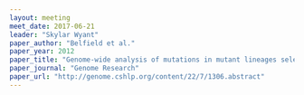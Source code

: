 ```yaml
---
layout: meeting
meet_date: 2017-06-21
leader: "Skylar Wyant"
paper_author: "Belfield et al."
paper_year: 2012
paper_title: "Genome-wide analysis of mutations in mutant lineages selected following fast-neutron irradiation mutagenesis of <i>Arabidopsis thaliana</i>"
paper_journal: "Genome Research"
paper_url: "http://genome.cshlp.org/content/22/7/1306.abstract"
---
```

